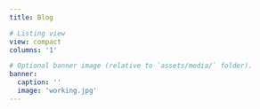 ```yaml
---
title: Blog

# Listing view
view: compact
columns: '1'

# Optional banner image (relative to `assets/media/` folder).
banner:
  caption: ''
  image: 'working.jpg'
---
```

